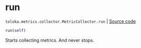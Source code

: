 # run
`toloka.metrics.collector.MetricCollector.run` | [Source code](https://github.com/Toloka/toloka-kit/blob/v0.1.26/src/metrics/collector.py#L70)

```python
run(self)
```

Starts collecting metrics. And never stops.

